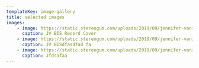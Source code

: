```yaml
---
templateKey: image-gallery
title: selected images
images:
    - image: https://static.stereogum.com/uploads/2019/09/jennifer-vanilla-space-time-motion-1569428745-640x640.png
      caption: JV BIS Record Cover
    - image: https://static.stereogum.com/uploads/2019/09/jennifer-vanilla-space-time-motion-1569428745-640x640.png
      caption: JV BISdfasdfad fa
    - image: https://static.stereogum.com/uploads/2019/09/jennifer-vanilla-space-time-motion-1569428745-640x640.png
      caption: Jfdsafaa
---
```

